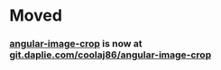 # Moved
### [angular-image-crop](https://git.daplie.com/coolaj86/angular-image-crop) is now at [git.daplie.com/coolaj86/angular-image-crop](https://git.daplie.com/coolaj86/angular-image-crop)
